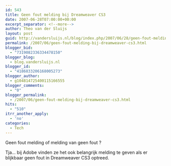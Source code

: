 ```yaml
---
id: 543
title: Geen fout melding bij Dreamweaver CS3
date: 2007-06-28T07:00:00+00:00
excerpt_separator: <!--more-->
author: Theo van der Sluijs
layout: post
guid: http://vandersluijs.nl/blog/index.php/2007/06/28/geen-fout-melding-bij-dreamweaver-cs3/
permalink: /2007/06/geen-fout-melding-bij-dreamweaver-cs3.html
blogger_bid:
  - "7319082336334478150"
blogger_blog:
  - blog.vandersluijs.nl
blogger_id:
  - "4186833206168005273"
blogger_author:
  - g104814725400115166555
blogger_comments:
  - "0"
blogger_permalink:
  - /2007/06/geen-fout-melding-bij-dreamweaver-cs3.html
hits:
  - "510"
itrr_another_apply:
  - 'no'
categories:
  - Tech
---
```

Geen fout melding of melding van geen fout ?

Tja… bij Adobe vinden ze het ook belangrijk melding te geven als er blijkbaar geen fout in Dreamweaver CS3 optreed.